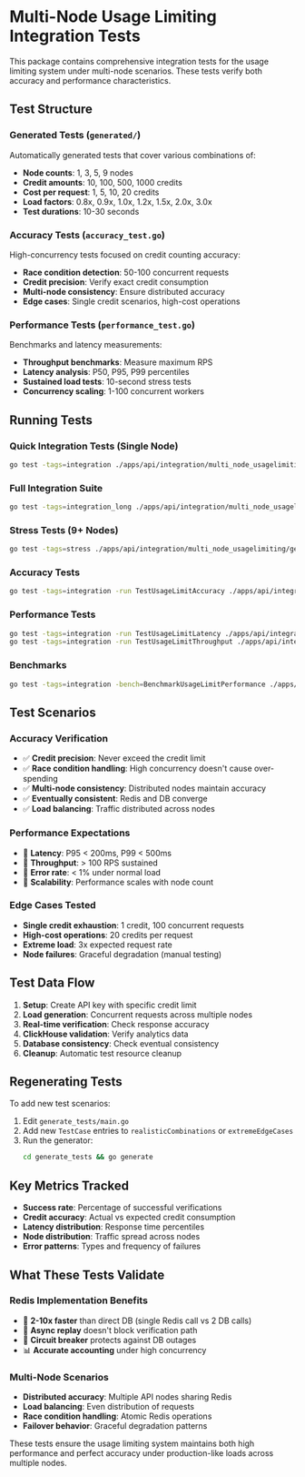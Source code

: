 # Multi-Node Usage Limiting Integration Tests

This package contains comprehensive integration tests for the usage limiting system under multi-node scenarios. These tests verify both accuracy and performance characteristics.

## Test Structure

### Generated Tests (`generated/`)
Automatically generated tests that cover various combinations of:
- **Node counts**: 1, 3, 5, 9 nodes
- **Credit amounts**: 10, 100, 500, 1000 credits
- **Cost per request**: 1, 5, 10, 20 credits
- **Load factors**: 0.8x, 0.9x, 1.0x, 1.2x, 1.5x, 2.0x, 3.0x
- **Test durations**: 10-30 seconds

### Accuracy Tests (`accuracy_test.go`)
High-concurrency tests focused on credit counting accuracy:
- **Race condition detection**: 50-100 concurrent requests
- **Credit precision**: Verify exact credit consumption
- **Multi-node consistency**: Ensure distributed accuracy
- **Edge cases**: Single credit scenarios, high-cost operations

### Performance Tests (`performance_test.go`)
Benchmarks and latency measurements:
- **Throughput benchmarks**: Measure maximum RPS
- **Latency analysis**: P50, P95, P99 percentiles
- **Sustained load tests**: 10-second stress tests
- **Concurrency scaling**: 1-100 concurrent workers

## Running Tests

### Quick Integration Tests (Single Node)
```bash
go test -tags=integration ./apps/api/integration/multi_node_usagelimiting/generated/usagelimit_nodes01_*/
```

### Full Integration Suite  
```bash
go test -tags=integration_long ./apps/api/integration/multi_node_usagelimiting/generated/*/
```

### Stress Tests (9+ Nodes)
```bash
go test -tags=stress ./apps/api/integration/multi_node_usagelimiting/generated/*/
```

### Accuracy Tests
```bash
go test -tags=integration -run TestUsageLimitAccuracy ./apps/api/integration/multi_node_usagelimiting/
```

### Performance Tests
```bash
go test -tags=integration -run TestUsageLimitLatency ./apps/api/integration/multi_node_usagelimiting/
go test -tags=integration -run TestUsageLimitThroughput ./apps/api/integration/multi_node_usagelimiting/
```

### Benchmarks
```bash
go test -tags=integration -bench=BenchmarkUsageLimitPerformance ./apps/api/integration/multi_node_usagelimiting/
```

## Test Scenarios

### Accuracy Verification
- ✅ **Credit precision**: Never exceed the credit limit
- ✅ **Race condition handling**: High concurrency doesn't cause over-spending
- ✅ **Multi-node consistency**: Distributed nodes maintain accuracy
- ✅ **Eventually consistent**: Redis and DB converge
- ✅ **Load balancing**: Traffic distributed across nodes

### Performance Expectations
- 🎯 **Latency**: P95 < 200ms, P99 < 500ms
- 🎯 **Throughput**: > 100 RPS sustained
- 🎯 **Error rate**: < 1% under normal load
- 🎯 **Scalability**: Performance scales with node count

### Edge Cases Tested
- **Single credit exhaustion**: 1 credit, 100 concurrent requests
- **High-cost operations**: 20 credits per request
- **Extreme load**: 3x expected request rate
- **Node failures**: Graceful degradation (manual testing)

## Test Data Flow

1. **Setup**: Create API key with specific credit limit
2. **Load generation**: Concurrent requests across multiple nodes
3. **Real-time verification**: Check response accuracy
4. **ClickHouse validation**: Verify analytics data
5. **Database consistency**: Check eventual consistency
6. **Cleanup**: Automatic test resource cleanup

## Regenerating Tests

To add new test scenarios:

1. Edit `generate_tests/main.go` 
2. Add new `TestCase` entries to `realisticCombinations` or `extremeEdgeCases`
3. Run the generator:
   ```bash
   cd generate_tests && go generate
   ```

## Key Metrics Tracked

- **Success rate**: Percentage of successful verifications
- **Credit accuracy**: Actual vs expected credit consumption  
- **Latency distribution**: Response time percentiles
- **Node distribution**: Traffic spread across nodes
- **Error patterns**: Types and frequency of failures

## What These Tests Validate

### Redis Implementation Benefits
- 🚀 **2-10x faster** than direct DB (single Redis call vs 2 DB calls)
- 🔄 **Async replay** doesn't block verification path
- 💪 **Circuit breaker** protects against DB outages
- 📊 **Accurate accounting** under high concurrency

### Multi-Node Scenarios  
- **Distributed accuracy**: Multiple API nodes sharing Redis
- **Load balancing**: Even distribution of requests
- **Race condition handling**: Atomic Redis operations
- **Failover behavior**: Graceful degradation patterns

These tests ensure the usage limiting system maintains both high performance and perfect accuracy under production-like loads across multiple nodes.